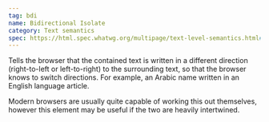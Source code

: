 ```yaml
---
tag: bdi
name: Bidirectional Isolate
category: Text semantics
spec: https://html.spec.whatwg.org/multipage/text-level-semantics.html#the-bdi-element
---
```


Tells the browser that the contained text is written in a different direction (right-to-left or left-to-right) to the surrounding text, so that the browser knows to switch directions. For example, an Arabic name written in an English language article.

Modern browsers are usually quite capable of working this out themselves, however this element may be useful if the two are heavily intertwined.
